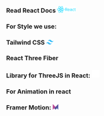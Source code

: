 



### Read React Docs <a href="https://react.dev/blog/2023/03/16/introducing-react-dev" target="_blank"> <img src="readmesrc/react.png" alt="react" width="50"/> </a>


### For Style we use:
### Tailwind CSS  <a href="https://tailwindcss.com/docs/guides/create-react-app" target="_blank"> <img src="readmesrc/tailwind.svg" alt="react" width="20"/> </a>

### React Three Fiber
### Library for ThreeJS in React: <a href="https://docs.pmnd.rs/react-three-fiber/getting-started/introduction" target="_blank"> <img src="readmesrc/threejs.svg" alt="react" width="20"/> </a>
### For Animation in react 
### Framer Motion: <a href="https://www.npmjs.com/package/framer-motion" target="_blank"> <img src="readmesrc/framer.svg" alt="react" width="15"/> </a>
